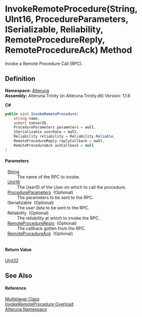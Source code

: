 # InvokeRemoteProcedure(String, UInt16, ProcedureParameters, ISerializable, Reliability, RemoteProcedureReply, RemoteProcedureAck) Method


Invoke a Remote Procedure Call (RPC).



## Definition
**Namespace:** <a href="N_Alteruna">Alteruna</a>  
**Assembly:** Alteruna.Trinity (in Alteruna.Trinity.dll) Version: 1.1.6

**C#**
``` C#
public uint InvokeRemoteProcedure(
	string name,
	ushort toUserID,
	ProcedureParameters parameters = null,
	ISerializable userData = null,
	Reliability reliability = Reliability.Reliable,
	RemoteProcedureReply replyCallback = null,
	RemoteProcedureAck ackCallback = null
)
```



#### Parameters
<dl><dt>  <a href="https://learn.microsoft.com/dotnet/api/system.string" target="_blank" rel="noopener noreferrer">String</a></dt><dd>The name of the RPC to invoke.</dd><dt>  <a href="https://learn.microsoft.com/dotnet/api/system.uint16" target="_blank" rel="noopener noreferrer">UInt16</a></dt><dd>The UserID of the User on which to call the procedure.</dd><dt>  <a href="T_Alteruna_ProcedureParameters">ProcedureParameters</a>  (Optional)</dt><dd>The parameters to be sent to the RPC.</dd><dt>  ISerializable  (Optional)</dt><dd>The user data to be sent to the RPC.</dd><dt>  Reliability  (Optional)</dt><dd>The reliability at which to invoke the RPC.</dd><dt>  <a href="T_Alteruna_RemoteProcedureReply">RemoteProcedureReply</a>  (Optional)</dt><dd>The callback gotten from the RPC.</dd><dt>  <a href="T_Alteruna_RemoteProcedureAck">RemoteProcedureAck</a>  (Optional)</dt><dd> </dd></dl>

#### Return Value
<a href="https://learn.microsoft.com/dotnet/api/system.uint32" target="_blank" rel="noopener noreferrer">UInt32</a>

## See Also


#### Reference
<a href="T_Alteruna_Multiplayer">Multiplayer Class</a>  
<a href="Overload_Alteruna_Multiplayer_InvokeRemoteProcedure">InvokeRemoteProcedure Overload</a>  
<a href="N_Alteruna">Alteruna Namespace</a>  
